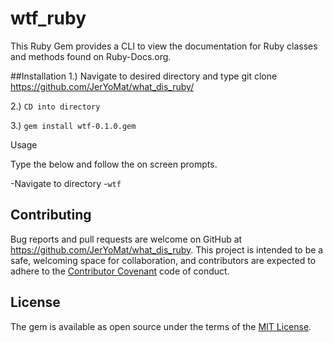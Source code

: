 # wtf_ruby 

This Ruby Gem provides a CLI to view the documentation for Ruby classes and methods found on Ruby-Docs.org.  

##Installation
1.) Navigate to desired directory and type
git clone https://github.com/JerYoMat/what_dis_ruby/

2.) ``CD into directory``

3.) ``gem install wtf-0.1.0.gem ``

Usage

Type the below and follow the on screen prompts.

-Navigate to directory 
-``wtf`` 


## Contributing

Bug reports and pull requests are welcome on GitHub at https://github.com/JerYoMat/what_dis_ruby. This project is intended to be a safe, welcoming space for collaboration, and contributors are expected to adhere to the [Contributor Covenant](contributor-covenant.org) code of conduct.


## License

The gem is available as open source under the terms of the [MIT License](http://opensource.org/licenses/MIT).
